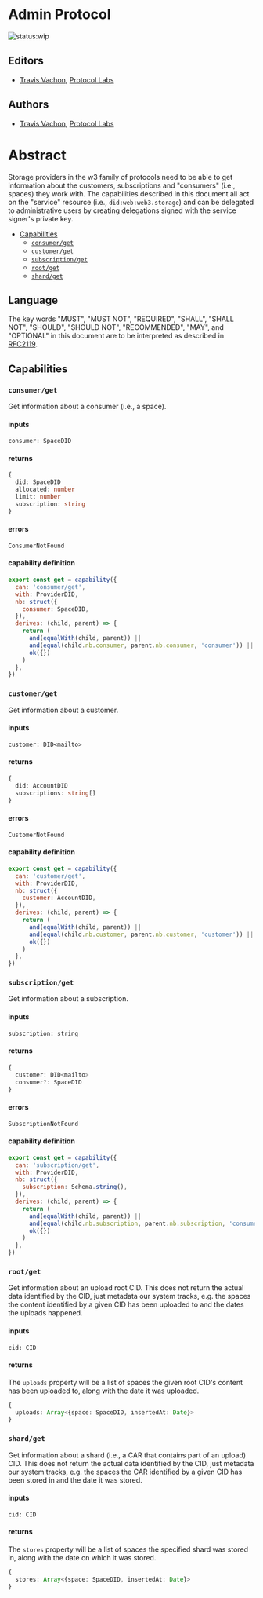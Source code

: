 # Admin Protocol

![status:wip](https://img.shields.io/badge/status-wip-orange.svg?style=flat-square)

## Editors

- [Travis Vachon](https://github.com/travis), [Protocol Labs](https://protocol.ai/)

## Authors

- [Travis Vachon](https://github.com/travis), [Protocol Labs](https://protocol.ai/)

# Abstract

Storage providers in the w3 family of protocols need to be able to get information about the customers, subscriptions and "consumers" (i.e., spaces)
they work with. The capabilities described in this document all act on the "service" resource (i.e., `did:web:web3.storage`) and can be delegated
to administrative users by creating delegations signed with the service signer's private key.

- [Capabilities](#capabilities)
  - [`consumer/get`](#consumerget)
  - [`customer/get`](#customerget)
  - [`subscription/get`](#subscriptionget)
  - [`root/get`](#rootget)
  - [`shard/get`](#shardget)

## Language

The key words "MUST", "MUST NOT", "REQUIRED", "SHALL", "SHALL NOT", "SHOULD", "SHOULD NOT", "RECOMMENDED", "MAY", and "OPTIONAL" in this document are to be interpreted as described in [RFC2119](https://datatracker.ietf.org/doc/html/rfc2119).

## Capabilities

### `consumer/get`

Get information about a consumer (i.e., a space).

#### inputs

`consumer: SpaceDID`

#### returns

```typescript
{
  did: SpaceDID
  allocated: number
  limit: number
  subscription: string
}
```

#### errors

`ConsumerNotFound`

#### capability definition

```javascript
export const get = capability({
  can: 'consumer/get',
  with: ProviderDID,
  nb: struct({
    consumer: SpaceDID,
  }),
  derives: (child, parent) => {
    return (
      and(equalWith(child, parent)) ||
      and(equal(child.nb.consumer, parent.nb.consumer, 'consumer')) ||
      ok({})
    )
  },
})
```

### `customer/get`

Get information about a customer.

#### inputs

`customer: DID<mailto>`

#### returns

```typescript
{
  did: AccountDID
  subscriptions: string[]
}
```

#### errors

`CustomerNotFound`

#### capability definition

```javascript
export const get = capability({
  can: 'customer/get',
  with: ProviderDID,
  nb: struct({
    customer: AccountDID,
  }),
  derives: (child, parent) => {
    return (
      and(equalWith(child, parent)) ||
      and(equal(child.nb.customer, parent.nb.customer, 'customer')) ||
      ok({})
    )
  },
})
```

### `subscription/get`

Get information about a subscription.

#### inputs

`subscription: string`

#### returns

```typescript
{
  customer: DID<mailto>
  consumer?: SpaceDID
}
```

#### errors

`SubscriptionNotFound`

#### capability definition

```javascript
export const get = capability({
  can: 'subscription/get',
  with: ProviderDID,
  nb: struct({
    subscription: Schema.string(),
  }),
  derives: (child, parent) => {
    return (
      and(equalWith(child, parent)) ||
      and(equal(child.nb.subscription, parent.nb.subscription, 'consumer')) ||
      ok({})
    )
  },
})
```

### `root/get`

Get information about an upload root CID. This does not return the actual data identified by the CID, just metadata our
system tracks, e.g. the spaces the content identified by a given CID has been uploaded to and the dates the uploads happened.

#### inputs

`cid: CID`

#### returns

The `uploads` property will be a list of spaces the given root CID's content has been uploaded to, along
with the date it was uploaded.

```typescript
{
  uploads: Array<{space: SpaceDID, insertedAt: Date}>
}
```

### `shard/get`

Get information about a shard (i.e., a CAR that contains part of an upload) CID. This
does not return the actual data identified by the CID, just metadata our system tracks,
e.g. the spaces the CAR identified by a given CID has been stored in and the date it was stored.

#### inputs

`cid: CID`

#### returns

The `stores` property will be a list of spaces the specified shard was stored in, along with the date on
which it was stored.

```typescript
{
  stores: Array<{space: SpaceDID, insertedAt: Date}>
}
```
